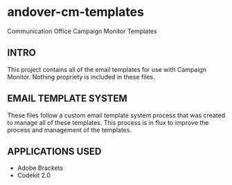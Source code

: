 # andover-cm-templates
Communication Office Campaign Monitor Templates

## INTRO ##
This project contains all of the email templates for use with Campaign Monitor. Nothing propriety is included in these files. 

## EMAIL TEMPLATE SYSTEM ##
These files follow a custom email template system process that was created to manage all of these templates. This process is in flux to improve the process and management of the templates.

## APPLICATIONS USED ##
* Adobe Brackets
* Codekit 2.0